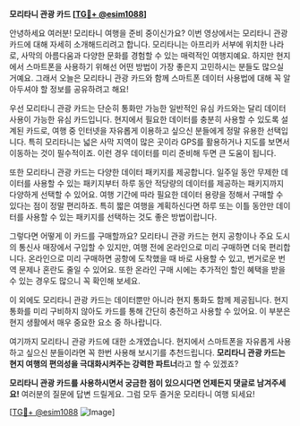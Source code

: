 **모리타니 관광 카드 [[TG💪+ @esim1088](https://t.me/s/esim1088)]**

안녕하세요 여러분! 모리타니 여행을 준비 중이신가요? 이번 영상에서는 모리타니 관광 카드에 대해 자세히 소개해드리려고 합니다. 모리타니는 아프리카 서부에 위치한 나라로, 사막의 아름다움과 다양한 문화를 경험할 수 있는 매력적인 여행지예요. 하지만 현지에서 스마트폰을 사용하기 위해선 어떤 방법이 가장 좋은지 고민하시는 분들도 많으실 거예요. 그래서 오늘은 모리타니 관광 카드와 함께 스마트폰 데이터 사용법에 대해 꼭 알아두셔야 할 정보를 공유하려고 해요!

우선 모리타니 관광 카드는 단순히 통화만 가능한 일반적인 유심 카드와는 달리 데이터 사용이 가능한 유심 카드입니다. 현지에서 필요한 데이터를 충분히 사용할 수 있도록 설계된 카드로, 여행 중 인터넷을 자유롭게 이용하고 싶으신 분들에게 정말 유용한 선택입니다. 특히 모리타니는 넓은 사막 지역이 많은 곳이라 GPS를 활용하거나 지도를 보면서 이동하는 것이 필수적이죠. 이런 경우 데이터를 미리 준비해 두면 큰 도움이 됩니다.

또한 모리타니 관광 카드는 다양한 데이터 패키지를 제공합니다. 일주일 동안 무제한 데이터를 사용할 수 있는 패키지부터 하루 동안 적당량의 데이터를 제공하는 패키지까지 다양하게 선택할 수 있어요. 여행 기간에 따라 필요한 데이터 용량을 정해서 구매할 수 있다는 점이 정말 편리하죠. 특히 짧은 여행을 계획하신다면 하루 또는 이틀 동안만 데이터를 사용할 수 있는 패키지를 선택하는 것도 좋은 방법이랍니다.

그렇다면 어떻게 이 카드를 구매할까요? 모리타니 관광 카드는 현지 공항이나 주요 도시의 통신사 매장에서 구입할 수 있지만, 여행 전에 온라인으로 미리 구매하면 더욱 편리합니다. 온라인으로 미리 구매하면 공항에 도착했을 때 바로 사용할 수 있고, 번거로운 번역 문제나 혼란도 줄일 수 있어요. 또한 온라인 구매 시에는 추가적인 할인 혜택을 받을 수 있는 경우도 많으니 꼭 확인해 보세요.

이 외에도 모리타니 관광 카드는 데이터뿐만 아니라 현지 통화도 함께 제공됩니다. 현지 통화를 미리 구비하지 않아도 카드를 통해 간단히 충전하고 사용할 수 있어요. 이 부분은 현지 생활에서 매우 중요한 요소 중 하나랍니다.

여기까지 모리타니 관광 카드에 대한 소개였습니다. 현지에서 스마트폰을 자유롭게 사용하고 싶으신 분들이라면 꼭 한번 사용해 보시기를 추천드립니다. **모리타니 관광 카드는 현지 여행의 편의성을 극대화시켜주는 강력한 파트너**라고 할 수 있겠죠?

**모리타니 관광 카드를 사용하시면서 궁금한 점이 있으시다면 언제든지 댓글로 남겨주세요!** 여러분의 질문에 답변 드릴게요. 그럼 모두 즐거운 모리타니 여행 되세요! 

[[TG💪+ @esim1088](https://t.me/s/esim1088) ![Image](https://i.postimg.cc/Y0z9fWf4/image.png)]